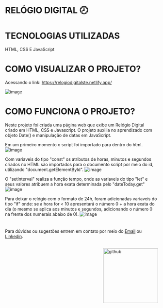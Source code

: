# RELÓGIO DIGITAL &#128343;

# TECNOLOGIAS UTILIZADAS

HTML, CSS E JavaScript

# COMO VISUALIZAR O PROJETO?

Acessando o link: https://relogiodigitalste.netlify.app/

![image](https://media.discordapp.net/attachments/1113549471008174143/1113868566240972980/relogio.png?width=826&height=468)

# COMO FUNCIONA O PROJETO?

Neste projeto foi criada uma página web que exibe um Relógio Digital criado em HTML, CSS e Javascript. O projeto auxilia no aprendizado com objeto Date() e manipulação de datas em JavaScript.

Em um primeiro momento o script foi importado para dentro do html.
![image](https://media.discordapp.net/attachments/1113549471008174143/1113861300129382440/script.png)

Com variaveis do tipo "const" os atributos de horas, minutos e segundos criados no HTML são importados para o documento script por meio do id, utilizando "document.getElementById".
![image](https://media.discordapp.net/attachments/1113549471008174143/1113863515074215957/const.png)

O "setInterval" realiza a função tempo, onde as variaveis do tipo "let" e seus valores atribuem a hora exata determinada pelo "dateToday.get"
![image](https://media.discordapp.net/attachments/1113549471008174143/1113865151549034576/horas.png)

Para deixar o relógio com o formato de 24h, foram adicionadas variaveis do tipo "if" onde: se a hora for < 10 apresentará o número 0 + a hora exata do dia (o mesmo se aplica aos minutos e segundos, adicionando o número 0 na frente dos numerais abaixo de 0).
![image](https://media.discordapp.net/attachments/1113549471008174143/1113868068033134692/if.png)
#

Para dúvidas ou sugestões entrem em contato por meio do [Email](mailto:stephanisl.lino@gmail.com) ou [Linkedin](https://www.linkedin.com/in/stephanilino). 
<br>
</br>

<img align="right" alt="github" height="180" width="180" src="https://i.pinimg.com/originals/79/8c/19/798c194a2fee2ac2036cb0509c94eb4f.gif">

